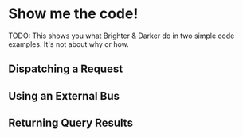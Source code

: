 # Show me the code!

TODO: This shows you what Brighter & Darker do in two simple code examples. It's not about why or how. 

## Dispatching a Request

## Using an External Bus

## Returning Query Results
